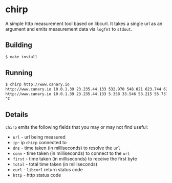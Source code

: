 chirp
=====

A simple http measurement tool based on libcurl.  It takes a single url as an argument and emits measurement data via `logfmt` to `stdout`.

## Building

```sh
$ make install
```

## Running

```sh
$ chirp http://www.canary.io
http://www.canary.io 10.0.1.39 23.235.44.133 532.970 548.021 623.744 626.119 0 200
http://www.canary.io 10.0.1.39 23.235.44.133 5.358 33.546 53.215 55.737 0 200
^C
```

## Details

`chirp` emits the following fields that you may or may not find useful:

* `url` - url being measured
* `ip`- ip `chirp` connected to
* `dns` - time taken (in milliseconds) to resolve the `url`
* `conn` - time taken (in milliseconds) to connect to the `url`
* `first` - time taken (in milliseconds) to receive the first byte
* `total` - total time taken (in milliseconds)
* `curl` - `libcurl` return status code
* `http` - http status code
